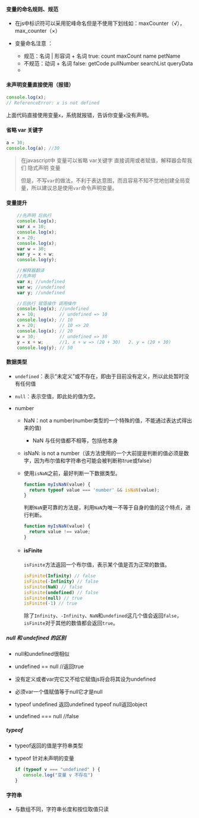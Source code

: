 #### 变量的命名规则、规范

- 在js中标识符可以采用驼峰命名但是不使用下划线如：maxCounter（√），max_counter（×）

- 变量命名注意 ：

  - 规范：名词 | 形容词 + 名词 true: count maxCount name petName
  - 不规范：动词 + 名词 false: getCode pullNumber searchList queryData
  - 

#### 未声明变量直接使用（报错）

```js
console.log(x); 
// ReferenceError: x is not defined
```

上面代码直接使用变量`x`，系统就报错，告诉你变量`x`没有声明。



#### 省略 var 关键字

```js
a = 30;
console.log(a); //30
```

> 在javascript中 变量可以省略 var关键字 直接调用或者赋值，解释器会帮我们 隐式声明 变量
>
> 但是，不写`var`的做法，不利于表达意图，而且容易不知不觉地创建全局变量，所以建议总是使用`var`命令声明变量。



#### 变量提升

~~~js
    //先声明 后执行
    console.log(x);
    var x = 10;
    console.log(x);
    x = 20;
    console.log(x);
    var w = 30;
    var y = x + w;
    console.log(y);

    //解释器翻译
    //先声明
    var x; //undefined
    var w; //undefined
    var y; //undefined

    //后执行 赋值操作 调用操作
    console.log(x); //undefined
    x = 10;         // undefined => 10
    console.log(x); // 10
    x = 20;         // 10 => 20
    console.log(x); // 20
    w = 30;         // undefined => 30
    y = x + w;      //1. x + w => (20 + 30)   2. y = (20 + 30)
    console.log(y); // 50
~~~



#### 数据类型

- `undefined`：表示“未定义”或不存在，即由于目前没有定义，所以此处暂时没有任何值
- `null`：表示空值，即此处的值为空。
- number

  - NaN：not a number(number类型的一个特殊的值，不能通过表达式得出来的值)
    - NaN 与任何值都不相等，包括他本身
    
  - isNaN: is not a number（该方法使用的一个大前提是判断的值必须是数字，因为布尔值和字符串也可能会被判断称true或false）
  
  - 使用`isNaN`之前，最好判断一下数据类型。
  
    ```js
    function myIsNaN(value) {
      return typeof value === 'number' && isNaN(value);
    }
    ```
  
    判断`NaN`更可靠的方法是，利用`NaN`为唯一不等于自身的值的这个特点，进行判断。
  
    ```js
    function myIsNaN(value) {
      return value !== value;
    }
    ```
  
  - #### isFinite
  
    `isFinite`方法返回一个布尔值，表示某个值是否为正常的数值。
  
    ```js
    isFinite(Infinity) // false
    isFinite(-Infinity) // false
    isFinite(NaN) // false
    isFinite(undefined) // false
    isFinite(null) // true
    isFinite(-1) // true
    ```
  
    除了`Infinity`、`-Infinity`、`NaN`和`undefined`这几个值会返回`false`，`isFinite`对于其他的数值都会返回`true`。

##### null 和 undefined 的区别

- null和undefined很相似

- undefined  == null         //返回true

- 没有定义或者var完它又不给它赋值js将会将其设为undefined 

- 必须var一个值赋值等于null它才是null

- typeof undefined 返回undefined    typeof null返回object 

- undefined  === null       //false



##### typeof

- typeof返回的值是字符串类型

- typeof 针对未声明的变量 

  ~~~js
  if (typeof v === "undefined" ) {
     console.log("变量 v 不存在")
  }
  ~~~

  

#### 字符串

- 与数组不同，字符串长度和按位取值只读
